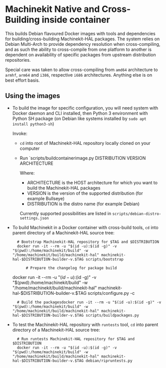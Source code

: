# Machinekit Native and Cross-Building inside container

This builds Debian flavoured Docker images with tools and dependencies for
building/cross-building Machinekit-HAL packages.  The system relies on Debian
Multi-Arch to provide dependency resolution when cross-compiling, and as such
the ability to cross-compile from one platform to another is dependent
on availability of specific packages from upstream distribution repositories.

Special care was taken to allow cross-compiling from `amd64` architecture
to `armhf`, `arm64` and `i386`, respective `i686` architectures. Anything else
is on best effort basis.

## Using the images

- To build the image for specific configuration, you will need system with
  Docker daemon and CLI installed, then Python 3 environment with Python SH
  package (on Debian like systems installed by `sudo apt install python3-sh`)

  Invoke:

  - `cd` into root of Machinekit-HAL repository locally cloned on your computer

  - Run `scripts/buildcontainerimage.py DISTRIBUTION VERSION ARCHITECTURE

    Where:
      - ARCHITECTURE is the HOST architecture for which you want to build the Machinekit-HAL packages
      - VERSION is the version of the supported distribution (for example Bullseye)
      - DISTRIBUTION is the distro name (for example Debian)

      Currently supported possibilities are listed in `scripts/debian-distro-settings.json`

- To build Machinekit in a Docker container with cross-build tools,
  `cd` into parent directory of a Machinekit-HAL source tree:

        # Bootstrap Machinekit-HAL repository for $TAG and $DISTRIBUTION
		docker run -it --rm -u "$(id -u):$(id -g)" -v "$(pwd):/home/machinekit/build" -w "/home/machinekit/build/machinekit-hal" machinekit-hal-$DISTRIBUTION-builder-v.$TAG scripts/bootstrap

		    # Prepare the changelog for package build
    docker run -it --rm -u "$(id -u):$(id -g)" -v "$(pwd):/home/machinekit/build" -w "/home/machinekit/build/machinekit-hal" machinekit-hal-$DISTRIBUTION-builder-v.$TAG scripts/configure.py -c

		# Build the packagesdocker run -it --rm -u "$(id -u):$(id -g)" -v "$(pwd):/home/machinekit/build" -w "/home/machinekit/build/machinekit-hal" machinekit-hal-$DISTRIBUTION-builder-v.$TAG scripts/buildpackages.py

- To test the Machinekit-HAL repository with `runtests` tool, `cd` into parent directory of a Machinekit-HAL source tree:

        # Run runtests Machinekit-HAL repository for $TAG and $DISTRIBUTION
		docker run -it --rm -u "$(id -u):$(id -g)" -v "$(pwd):/home/machinekit/build" -w "/home/machinekit/build/machinekit-hal" machinekit-hal-$DISTRIBUTION-builder-v.$TAG debian/ripruntests.py
